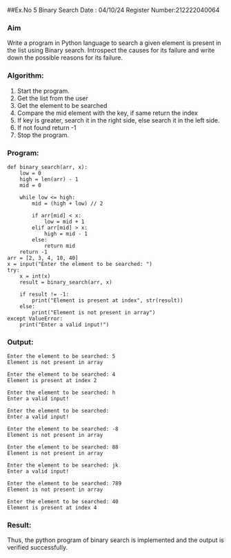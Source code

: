 ##Ex.No 5 Binary Search
Date : 04/10/24
Register Number:212222040064

### Aim
Write a program in Python language to search a given element is present in the list using Binary search. Introspect the causes for its failure and write down the possible reasons for its failure.

### Algorithm:


1. Start the program. 
2. Get the list from the user 
3. Get the element to be searched 
4. Compare the mid element with the key, if same return the index 
5. If key is greater, search it in the right side, else search it in the left side. 
6. If not found return -1 
7. Stop the program.

### Program:
```
def binary_search(arr, x): 
    low = 0
    high = len(arr) - 1
    mid = 0
    
    while low <= high: 
        mid = (high + low) // 2
 
        if arr[mid] < x: 
            low = mid + 1
        elif arr[mid] > x: 
            high = mid - 1
        else: 
            return mid  
    return -1  
arr = [2, 3, 4, 10, 40]
x = input("Enter the element to be searched: ")
try: 
    x = int(x)  
    result = binary_search(arr, x)
    
    if result != -1: 
        print("Element is present at index", str(result))
    else: 
        print("Element is not present in array")
except ValueError: 
    print("Enter a valid input!")
```



### Output:

```
Enter the element to be searched: 5
Element is not present in array

Enter the element to be searched: 4
Element is present at index 2

Enter the element to be searched: h
Enter a valid input!

Enter the element to be searched:  
Enter a valid input!

Enter the element to be searched: -8
Element is not present in array

Enter the element to be searched: 88
Element is not present in array

Enter the element to be searched: jk
Enter a valid input!

Enter the element to be searched: 789
Element is not present in array

Enter the element to be searched: 40
Element is present at index 4
```

### Result:
Thus, the python program of binary search is implemented and the output is verified 
successfully.




